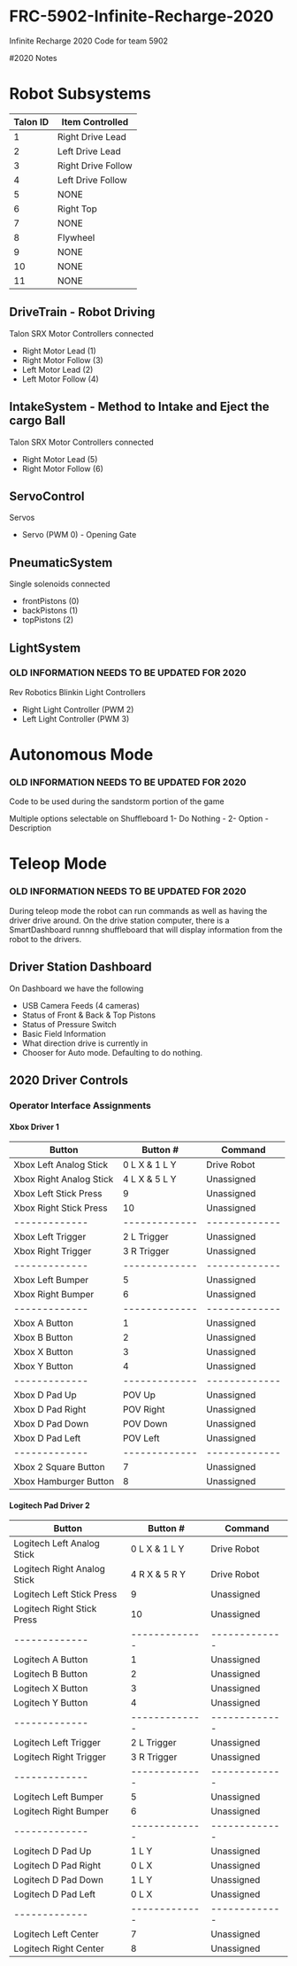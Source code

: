 # FRC-5902-Infinite-Recharge-2020
Infinite Recharge 2020 Code for team 5902

#2020 Notes

# Robot Subsystems
| Talon ID  | Item Controlled | 
| ------------- | ------------- |
| 1 | Right Drive Lead |
| 2 | Left Drive Lead |
| 3 | Right Drive Follow |
| 4 | Left Drive Follow |
| 5 | NONE |
| 6 | Right Top |
| 7 | NONE |
| 8 | Flywheel|
| 9 | NONE |
| 10 | NONE |
| 11 | NONE |

## DriveTrain - Robot Driving
Talon SRX Motor Controllers connected 
- Right Motor Lead (1)
- Right Motor Follow (3)
- Left Motor Lead (2)
- Left Motor Follow (4)

## IntakeSystem - Method to Intake and Eject the cargo Ball

Talon SRX Motor Controllers connected 
- Right Motor Lead (5)
- Right Motor Follow (6)

## ServoControl

Servos
- Servo (PWM 0) - Opening Gate

## PneumaticSystem
Single solenoids connected 
- frontPistons (0)
- backPistons (1)
- topPistons (2)

## LightSystem

### OLD INFORMATION NEEDS TO BE UPDATED FOR 2020

Rev Robotics Blinkin Light Controllers
- Right Light Controller (PWM 2)
- Left Light Controller  (PWM 3)

# Autonomous Mode

### OLD INFORMATION NEEDS TO BE UPDATED FOR 2020

Code to be used during the sandstorm portion of the game

Multiple options selectable on Shuffleboard
1- Do Nothing - 
2- Option - Description

# Teleop Mode

### OLD INFORMATION NEEDS TO BE UPDATED FOR 2020


During teleop mode the robot can run commands as well as having the driver drive around. On the drive station computer, there is a SmartDashboard runnng shuffleboard that will display information from the robot to the drivers.

## Driver Station Dashboard 

On Dashboard we have the following
- USB Camera Feeds (4 cameras)
- Status of Front & Back & Top Pistons
- Status of Pressure Switch
- Basic Field Information
- What direction drive is currently in
- Chooser for Auto mode. Defaulting to do nothing.


## 2020 Driver Controls

### Operator Interface Assignments

#### Xbox Driver 1

| Button  | Button # | Command |
| ------------- | ------------- | ------------- |
| Xbox Left Analog Stick | 0 L X & 1 L Y | Drive Robot |
| Xbox Right Analog Stick | 4 L X & 5 L Y | Unassigned |
| Xbox Left Stick Press | 9 | Unassigned |
| Xbox Right Stick Press | 10 | Unassigned |
| ------------- | ------------- | ------------- |
| Xbox Left Trigger | 2 L Trigger | Unassigned |
| Xbox Right Trigger | 3 R Trigger | Unassigned |
| ------------- | ------------- | ------------- |
| Xbox Left Bumper | 5 | Unassigned |
| Xbox Right Bumper | 6 | Unassigned |
| ------------- | ------------- | ------------- |
| Xbox A Button | 1 | Unassigned |
| Xbox B Button | 2 | Unassigned |
| Xbox X Button | 3 | Unassigned |
| Xbox Y Button | 4 | Unassigned |
| ------------- | ------------- | ------------- |
| Xbox D Pad Up | POV Up | Unassigned |
| Xbox D Pad Right | POV Right | Unassigned |
| Xbox D Pad Down | POV Down | Unassigned |
| Xbox D Pad Left | POV Left | Unassigned |
| ------------- | ------------- | ------------- |
| Xbox 2 Square Button | 7 | Unassigned |
| Xbox Hamburger Button | 8 | Unassigned |

#### Logitech Pad Driver 2
| Button  | Button # | Command |
| ------------- | ------------- | ------------- |
| Logitech Left Analog Stick | 0 L X & 1 L Y | Drive Robot |
| Logitech Right Analog Stick | 4 R X & 5 R Y | Drive Robot |
| Logitech Left Stick Press | 9 | Unassigned |
| Logitech Right Stick Press | 10 | Unassigned |
| ------------- | ------------- | ------------- |
| Logitech A Button | 1 | Unassigned |
| Logitech B Button | 2 | Unassigned |
| Logitech X Button | 3 | Unassigned |
| Logitech Y Button | 4 | Unassigned |
| ------------- | ------------- | ------------- |
| Logitech Left Trigger | 2 L Trigger | Unassigned |
| Logitech Right Trigger | 3 R Trigger | Unassigned |
| ------------- | ------------- | ------------- |
| Logitech Left Bumper | 5 | Unassigned |
| Logitech Right Bumper | 6 | Unassigned |
| ------------- | ------------- | ------------- |
| Logitech D Pad Up | 1 L Y | Unassigned |
| Logitech D Pad Right | 0 L X | Unassigned |
| Logitech D Pad Down | 1 L Y | Unassigned |
| Logitech D Pad Left | 0 L X | Unassigned |
| ------------- | ------------- | ------------- |
| Logitech Left Center | 7 | Unassigned |
| Logitech Right Center | 8 | Unassigned |